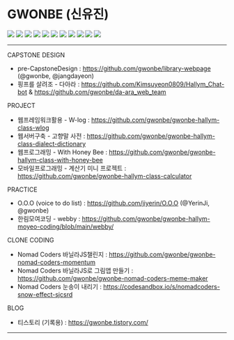 # GWONBE (신유진)

<img src="https://img.shields.io/badge/html-E34F26?style=for-the-badge&logo=html5&logoColor=white"> <img src="https://img.shields.io/badge/css-1572B6?style=for-the-badge&logo=css3&logoColor=white"> <img src="https://img.shields.io/badge/javascript-F7DF1E?style=for-the-badge&logo=javascript&logoColor=white"> <img src="https://img.shields.io/badge/jquery-0769AD?style=for-the-badge&logo=jquery&logoColor=white"> <img src="https://img.shields.io/badge/Java-437291?style=for-the-badge&logo=OpenJDK&logoColor=white"> <img src="https://img.shields.io/badge/jsp-437291?style=for-the-badge&logo=OpenJDK&logoColor=white"> <img src="https://img.shields.io/badge/spring-6DB33F?style=for-the-badge&logo=spring&logoColor=white"> <img src="https://img.shields.io/badge/spring boot-6DB33F?style=for-the-badge&logo=springboot&logoColor=white"> <img src="https://img.shields.io/badge/mysql-4479A1?style=for-the-badge&logo=mysql&logoColor=white"> <img src="https://img.shields.io/badge/mariadb-003545?style=for-the-badge&logo=mariadb&logoColor=white"> <img src="https://img.shields.io/badge/figma-F24E1E?style=for-the-badge&logo=figma&logoColor=white">

<hr>

CAPSTONE DESIGN

- pre-CapstoneDesign : https://github.com/gwonbe/library-webpage (@gwonbe, @jangdayeon)
- 핑프를 살려조 - 다아라 : https://github.com/Kimsuyeon0809/Hallym_Chat-bot & https://github.com/gwonbe/da-ara_web_team

PROJECT

- 웹프레임워크활용 - W-log : https://github.com/gwonbe/gwonbe-hallym-class-wlog
- 웹서버구축 - 고향말 사전 : https://github.com/gwonbe/gwonbe-hallym-class-dialect-dictionary
- 웹프로그래밍 - With Honey Bee : https://github.com/gwonbe/gwonbe-hallym-class-with-honey-bee
- 모바일프로그래밍 - 계산기 미니 프로젝트 : https://github.com/gwonbe/gwonbe-hallym-class-calculator

PRACTICE

- O.O.O (voice to do list) : https://github.com/jiyerin/O.O.O (@YerinJi, @gwonbe)
- 한림모여코딩 - webby : https://github.com/gwonbe/gwonbe-hallym-moyeo-coding/blob/main/webby/

CLONE CODING

- Nomad Coders 바닐라JS챌린지 : https://github.com/gwonbe/gwonbe-nomad-coders-momentum
- Nomad Coders 바닐라JS로 그림앱 만들기 : https://github.com/gwonbe/gwonbe-nomad-coders-meme-maker
- Nomad Coders 눈송이 내리기 : https://codesandbox.io/s/nomadcoders-snow-effect-sjcsrd

BLOG

- 티스토리 (기록용) : https://gwonbe.tistory.com/

<hr>
